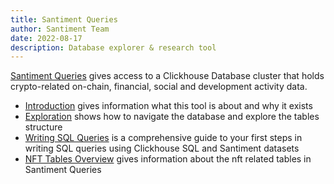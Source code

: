 ```yaml
---
title: Santiment Queries
author: Santiment Team
date: 2022-08-17
description: Database explorer & research tool
---
```


[Santiment Queries](https://app.santiment.net/queries) gives access to a Clickhouse Database cluster that holds crypto-related on-chain, financial, social and development activity data.

- [Introduction](/santiment-queries/introduction) gives information what this tool is about and why it exists
- [Exploration](/santiment-queries/exploration) shows how to navigate the database and explore the tables structure 
- [Writing SQL Queries](/santiment-queries/writing-sql-queries) is a comprehensive guide to your first steps in writing SQL queries using Clickhouse SQL and Santiment datasets
- [NFT Tables Overview](/santiment-queries/nft-tables) gives information about the nft related tables in Santiment Queries